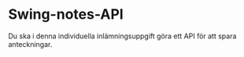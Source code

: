 # Swing-notes-API
Du ska i denna individuella inlämningsuppgift göra ett API för att spara anteckningar.
